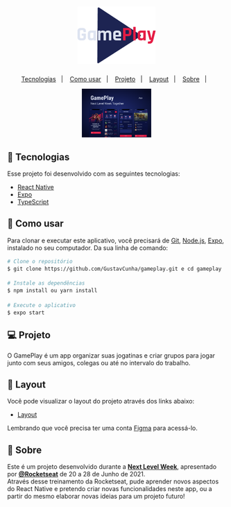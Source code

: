 <h1 align="center">
    <img alt="gameplay" title="Gameplay" src=".github/Logo.png" />
</h1>

<p align="center">
  <a href="#-tecnologias">Tecnologias</a>&nbsp;&nbsp;&nbsp;|&nbsp;&nbsp;&nbsp;
  <a href="#-como-usar">Como usar</a>&nbsp;&nbsp;&nbsp;|&nbsp;&nbsp;&nbsp;
  <a href="#-projeto">Projeto</a>&nbsp;&nbsp;&nbsp;|&nbsp;&nbsp;&nbsp;
  <a href="#-layout">Layout</a>&nbsp;&nbsp;&nbsp;|&nbsp;&nbsp;&nbsp;
  <a href="#-sobre">Sobre</a>&nbsp;&nbsp;&nbsp;|&nbsp;&nbsp;&nbsp;
  <!-- <a href="#-pendências-e-melhorias">Pendências e Melhorias</a>&nbsp;&nbsp;&nbsp; -->
</p>

<p align="center">
  <img alt="gameplay" src=".github/Capa.png" width="160px">
</p>

## 🔗 Tecnologias

Esse projeto foi desenvolvido com as seguintes tecnologias:

- [React Native](https://reactnative.dev/)
- [Expo](https://expo.io/)
- [TypeScript](https://www.typescriptlang.org/)

## 🔎 Como usar

Para clonar e executar este aplicativo, você precisará de [Git](https://git-scm.com), [Node.js](https://nodejs.org/en/), [Expo](https://expo.io/), instalado no seu computador. Da sua linha de comando:

```bash
# Clone o repositório
$ git clone https://github.com/GustavCunha/gameplay.git e cd gameplay

# Instale as dependências
$ npm install ou yarn install

# Execute o aplicativo
$ expo start
```

## 💻 Projeto

O GamePlay é um app organizar suas jogatinas e criar grupos para jogar junto com seus amigos, colegas ou até no intervalo do trabalho.

## 🔖 Layout

Você pode visualizar o layout do projeto através dos links abaixo:

- [Layout](https://www.figma.com/file/0kv33XYjvOgvKGKHBaiR07/GamePlay-NLW-Together/duplicate) 

Lembrando que você precisa ter uma conta [Figma](http://figma.com/) para acessá-lo.

## 📜 Sobre

Este é um projeto desenvolvido durante a **[Next Level Week](https://nextlevelweek.com/)**, apresentado por **[@Rocketseat](https://github.com/Rocketseat)** de 20 a 28 de Junho de 2021. <br/>
Através desse treinamento da Rocketseat, pude aprender novos aspectos do React Native e pretendo criar novas funcionalidades neste app, ou a partir do mesmo elaborar novas ideias para um projeto futuro!